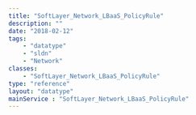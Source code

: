 ```yaml
---
title: "SoftLayer_Network_LBaaS_PolicyRule"
description: ""
date: "2018-02-12"
tags:
    - "datatype"
    - "sldn"
    - "Network"
classes:
    - "SoftLayer_Network_LBaaS_PolicyRule"
type: "reference"
layout: "datatype"
mainService : "SoftLayer_Network_LBaaS_PolicyRule"
---
```


